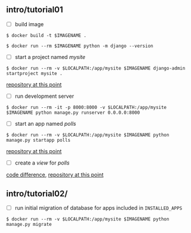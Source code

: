 ## intro/tutorial01

- [ ] build image


```
$ docker build -t $IMAGENAME .
```

```
$ docker run --rm $IMAGENAME python -m django --version
```

- [ ] start a project named *mysite*


```
$ docker run --rm -v $LOCALPATH:/app/mysite $IMAGENAME django-admin startproject mysite .
```

[repository at this point](https://github.com/bkmagnetron/django-tutorial-docker/tree/5d8a6d8d0ea19e77093e20969fc0c5532363b292)

- [ ] run development server


```
$ docker run --rm -it -p 8000:8000 -v $LOCALPATH:/app/mysite $IMAGENAME python manage.py runserver 0.0.0.0:8000
```

- [ ] start an app named *polls*


```
$ docker run --rm -v $LOCALPATH:/app/mysite $IMAGENAME python manage.py startapp polls
```

[repository at this point](https://github.com/bkmagnetron/django-tutorial-docker/tree/a3390aa5e0c13951c251dd4033f03834de8c124d)

- [ ] create a *view* for *polls*


[code difference](https://github.com/bkmagnetron/django-tutorial-docker/commit/dc67e8d62f2dccb86947758513570dbdd46591d8), [repository at this point](https://github.com/bkmagnetron/django-tutorial-docker/tree/dc67e8d62f2dccb86947758513570dbdd46591d8)

## intro/tutorial02/

- [ ] run initial migration of database for apps included in  `INSTALLED_APPS`

```
$ docker run --rm -v $LOCALPATH:/app/mysite $IMAGENAME python manage.py migrate
```

